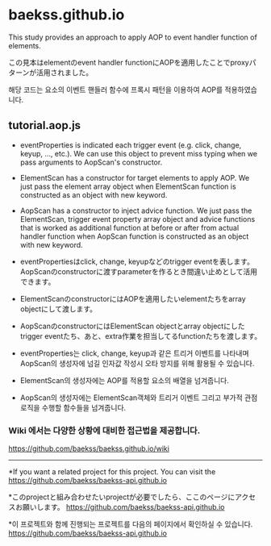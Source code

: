 # baekss.github.io
This study provides an approach to apply AOP to event handler function of elements.

この見本はelementのevent handler functionにAOPを適用したことでproxyパターンが活用されました。

해당 코드는 요소의 이벤트 핸들러 함수에 프록시 패턴을 이용하여 AOP를 적용하였습니다.

## tutorial.aop.js
- eventProperties is indicated each trigger event (e.g. click, change, keyup, ..., etc.). We can use this object to prevent miss typing when we pass arguments to AopScan's constructor.
- ElementScan has a constructor for target elements to apply AOP. We just pass the element array object when ElementScan function is constructed as an object with new keyword.
- AopScan has a constructor to inject advice function. We just pass the ElementScan, trigger event property array object and advice functions that is worked as additional function at before or after from actual handler function when AopScan function is constructed as an object with new keyword.

- eventPropertiesはclick, change, keyupなどのtrigger eventを表します。AopScanのconstructorに渡すparameterを作るとき間違い止めとして活用できます。
- ElementScanのconstructorにはAOPを適用したいelementたちをarray objectにして渡します。
- AopScanのconstructorにはElementScan objectとarray objectにしたtrigger eventたち、あと、extra作業を担当してるfunctionたちを渡します。

- eventProperties는 click, change, keyup과 같은 트리거 이벤트를 나타내며 AopScan의 생성자에 넘길 인자값 작성시 오타 방지를 위해 활용될 수 있습니다.
- ElementScan의 생성자에는 AOP를 적용할 요소의 배열을 넘겨줍니다.
- AopScan의 생성자에는 ElementScan객체와 트리거 이벤트 그리고 부가적 관점 로직을 수행할 함수들을 넘겨줍니다.

### Wiki 에서는 다양한 상황에 대비한 접근법을 제공합니다.
https://github.com/baekss/baekss.github.io/wiki
***
*If you want a related project for this project. You can visit the https://github.com/baekss/baekss-api.github.io

*このprojectと組み合わせたいprojectが必要でしたら、ここのページにアクセスお願いします。 https://github.com/baekss/baekss-api.github.io

*이 프로젝트와 함께 진행되는 프로젝트를 다음의 페이지에서 확인하실 수 있습니다. https://github.com/baekss/baekss-api.github.io
